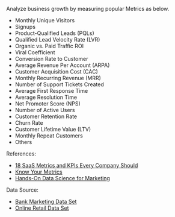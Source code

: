 
Analyze business growth by measuring popular Metrics as below.


*   Monthly Unique Visitors
*   Signups
*   Product-Qualified Leads (PQLs)
*   Qualified Lead Velocity Rate (LVR)
*   Organic vs. Paid Traffic ROI
*   Viral Coefficient
*   Conversion Rate to Customer
*   Average Revenue Per Account (ARPA)
*   Customer Acquisition Cost (CAC)
*   Monthly Recurring Revenue (MRR)
*   Number of Support Tickets Created
*   Average First Response Time
*   Average Resolution Time
*   Net Promoter Score (NPS)
*   Number of Active Users
*   Customer Retention Rate
*   Churn Rate
*   Customer Lifetime Value (LTV)
*   Monthly Repeat Customers
*   Others

References:
-  [18 SaaS Metrics and KPIs Every Company Should](https://databox.com/metrics-every-saas-company-should-track#MUV)
-  [Know Your Metrics](https://towardsdatascience.com/data-driven-growth-with-python-part-1-know-your-metrics-812781e66a5b?gi=7fa477868739)
-  [Hands-On Data Science for Marketing](https://learning.oreilly.com/library/view/hands-on-data-science/9781789346343/)
 
 Data Source:
- [Bank Marketing Data Set](https://archive.ics.uci.edu/ml/datasets/bank+marketing#)
- [Online Retail Data Set](https://archive.ics.uci.edu/ml/datasets/online+retail)
